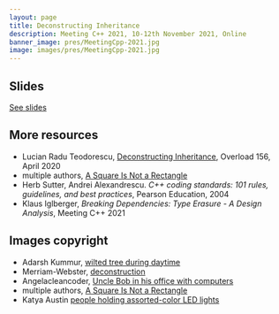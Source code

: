 ```yaml
---
layout: page
title: Deconstructing Inheritance
description: Meeting C++ 2021, 10-12th November 2021, Online
banner_image: pres/MeetingCpp-2021.jpg
image: images/pres/MeetingCpp-2021.jpg
---
```


## Slides

[See slides](/content/pres/MeetingCpp2021-Deconstructing-Inheritance-pres.pdf)

## More resources

- Lucian Radu Teodorescu, [Deconstructing Inheritance](https://accu.org/journals/overload/28/156/overload156.pdf), Overload 156, April 2020
- multiple authors, [A Square Is Not a Rectangle](https://cafe.elharo.com/programming/a-square-is-not-a-rectangle/)
- Herb Sutter, Andrei Alexandrescu. _C++ coding standards: 101 rules, guidelines, and best practices_, Pearson Education, 2004
- Klaus Iglberger, _Breaking Dependencies: Type Erasure - A Design Analysis_, Meeting C++ 2021


## Images copyright
- Adarsh Kummur, [wilted tree during daytime](https://unsplash.com/photos/zThTy8rPPsY)
- Merriam-Webster, [deconstruction](https://www.merriam-webster.com/dictionary/deconstruction)
- Angelacleancoder, [Uncle Bob in his office with computers](https://en.wikipedia.org/wiki/Robert_C._Martin#/media/File:Robert_C._Martin_surrounded_by_computers.jpg)
- multiple authors, [A Square Is Not a Rectangle](https://cafe.elharo.com/programming/a-square-is-not-a-rectangle/)
- Katya Austin [people holding assorted-color LED lights](https://unsplash.com/photos/I4YsI1zWq_w)

